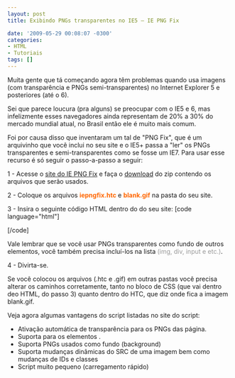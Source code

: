 ```yaml
---
layout: post
title: Exibindo PNGs transparentes no IE5 – IE PNG Fix

date: '2009-05-29 00:08:07 -0300'
categories:
- HTML
- Tutoriais
tags: []
---
```

Muita gente que tá começando agora têm problemas quando usa imagens (com transparência e PNGs semi-transparentes) no Internet Explorer 5 e posteriores (até o 6).

Sei que parece loucura (pra alguns) se preocupar com o IE5 e 6, mas infelizmente esses navegadores ainda representam de 20% a 30% do mercado mundial atual, no Brasil então ele é muito mais comum.

Foi por causa disso que inventaram um tal de "PNG Fix", que é um arquivinho que você inclui no seu site e o IE5+ passa a "ler" os PNGs transparentes e semi-transparentes como se fosse um IE7. Para usar esse recurso é só seguir o passo-a-passo a seguir:

1 - Acesse o <a href="http://www.twinhelix.com/css/iepngfix/" target="_blank">site do IE PNG Fix</a> e faça o <a href="http://www.twinhelix.com/css/iepngfix/iepngfix.zip" target="_blank">download</a> do zip contendo os arquivos que serão usados.

2 - Coloque os arquivos <span style="color: #ff6600;"><strong>iepngfix.htc</strong></span> e <strong><span style="color: #ff6600;">blank.gif</span></strong> na pasta do seu site.

3 - Insira o seguinte código HTML dentro do <head> do seu site:
[code language="html"]
<style type="text/css">
img, div { behavior: url(iepngfix.htc) }
</style>
[/code]

Vale lembrar que se você usar PNGs transparentes como fundo de outros elementos, você também precisa incluí-los na lista<span style="color: #999999;"> (img, div, input e etc.)</span>.

4 - Divirta-se.

Se você colocou os arquivos (.htc e .gif) em outras pastas você precisa alterar os caminhos corretamente, tanto no bloco de CSS (que vai dentro deo HTML, do passo 3) quanto dentro do HTC, que diz onde fica a imagem blank.gif.

Veja agora algumas vantagens do script listadas no site do script:

<ul>
<li>Ativação automática de transparência para os PNGs das página.</li>
<li>Suporta para os elementos <strong><img src="" /></strong>.</li>
<li>Suporta PNGs usados como fundo (background)</li>
<li>Suporta mudanças dinâmicas do SRC de uma imagem bem como mudanças de IDs e classes</li>
<li>Script muito pequeno (carregamento rápido)</li>
</ul>
